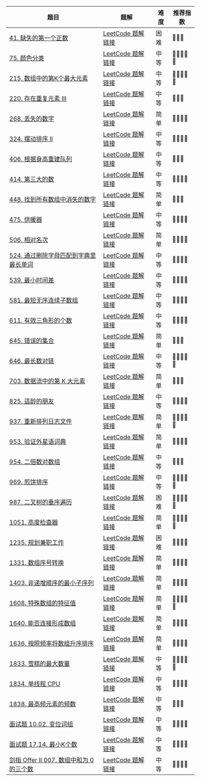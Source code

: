 | 题目                                                         | 题解                                                         | 难度 | 推荐指数 |
| ------------------------------------------------------------ | ------------------------------------------------------------ | ---- | -------- |
| [41. 缺失的第一个正数](https://leetcode-cn.com/problems/first-missing-positive/) | [LeetCode 题解链接](https://leetcode-cn.com/problems/first-missing-positive/solution/yan-ge-on-de-tong-pai-xu-si-lu-yi-ji-wei-wm8d/) | 困难 | 🤩🤩🤩      |
| [75. 颜色分类](https://leetcode.cn/problems/sort-colors/)    | [LeetCode 题解链接](https://leetcode.cn/problems/sort-colors/solution/by-ac_oier-7lwk/) | 中等 | 🤩🤩🤩🤩🤩    |
| [215. 数组中的第K个最大元素](https://leetcode.cn/problems/kth-largest-element-in-an-array/) | [LeetCode 题解链接](https://leetcode.cn/problems/kth-largest-element-in-an-array/solution/by-ac_oier-x9h4/) | 中等 | 🤩🤩🤩🤩🤩    |
| [220. 存在重复元素 III](https://leetcode-cn.com/problems/contains-duplicate-iii/) | [LeetCode 题解链接](https://leetcode-cn.com/problems/contains-duplicate-iii/solution/gong-shui-san-xie-yi-ti-shuang-jie-hua-d-dlnv/) | 中等 | 🤩🤩🤩      |
| [268. 丢失的数字](https://leetcode-cn.com/problems/missing-number/) | [LeetCode 题解链接](https://leetcode-cn.com/problems/missing-number/solution/gong-shui-san-xie-yi-ti-wu-jie-pai-xu-ji-te3s/) | 简单 | 🤩🤩🤩🤩     |
| [324. 摆动排序 II](https://leetcode.cn/problems/wiggle-sort-ii/) | [LeetCode 题解链接](https://leetcode.cn/problems/wiggle-sort-ii/solution/by-ac_oier-22bq/) | 中等 | 🤩🤩🤩🤩     |
| [406. 根据身高重建队列](https://leetcode.cn/problems/queue-reconstruction-by-height/) | [LeetCode 题解链接](https://leetcode.cn/problems/queue-reconstruction-by-height/solution/by-ac_oier-fda2/) | 中等 | 🤩🤩🤩      |
| [414. 第三大的数](https://leetcode-cn.com/problems/third-maximum-number/) | [LeetCode 题解链接](https://leetcode-cn.com/problems/third-maximum-number/solution/gong-shui-san-xie-yi-ti-shuang-jie-pai-x-pmln/) | 中等 | 🤩🤩🤩🤩     |
| [448. 找到所有数组中消失的数字](https://leetcode-cn.com/problems/find-all-numbers-disappeared-in-an-array/) | [LeetCode 题解链接](https://leetcode-cn.com/problems/find-all-numbers-disappeared-in-an-array/solution/li-yong-tong-pai-xu-de-si-lu-ni-huan-ke-e3t4w/) | 简单 | 🤩🤩🤩      |
| [475. 供暖器](https://leetcode-cn.com/problems/heaters/)     | [LeetCode 题解链接](https://leetcode-cn.com/problems/heaters/solution/gong-shui-san-xie-er-fen-shuang-zhi-zhen-mys4/) | 中等 | 🤩🤩🤩🤩     |
| [506. 相对名次](https://leetcode-cn.com/problems/relative-ranks/) | [LeetCode 题解链接](https://leetcode-cn.com/problems/relative-ranks/solution/gong-shui-san-xie-jian-dan-pai-xu-mo-ni-cmuzj/) | 简单 | 🤩🤩🤩🤩     |
| [524. 通过删除字母匹配到字典里最长单词](https://leetcode-cn.com/problems/longest-word-in-dictionary-through-deleting/) | [LeetCode 题解链接](https://leetcode-cn.com/problems/longest-word-in-dictionary-through-deleting/solution/gong-shui-san-xie-xiang-jie-pai-xu-shuan-qi20/) | 中等 | 🤩🤩🤩🤩     |
| [539. 最小时间差](https://leetcode-cn.com/problems/minimum-time-difference/) | [LeetCode 题解链接](https://leetcode-cn.com/problems/minimum-time-difference/solution/gong-shui-san-xie-jian-dan-mo-ni-ti-by-a-eygg/) | 中等 | 🤩🤩🤩🤩     |
| [581. 最短无序连续子数组](https://leetcode-cn.com/problems/shortest-unsorted-continuous-subarray/) | [LeetCode 题解链接](https://leetcode-cn.com/problems/shortest-unsorted-continuous-subarray/solution/gong-shui-san-xie-yi-ti-shuang-jie-shuan-e1le/) | 中等 | 🤩🤩🤩🤩     |
| [611. 有效三角形的个数](https://leetcode-cn.com/problems/valid-triangle-number/) | [LeetCode 题解链接](https://leetcode-cn.com/problems/valid-triangle-number/solution/gong-shui-san-xie-yi-ti-san-jie-jian-dan-y1we/) | 中等 | 🤩🤩🤩🤩     |
| [645. 错误的集合](https://leetcode-cn.com/problems/set-mismatch/) | [LeetCode 题解链接](https://leetcode-cn.com/problems/set-mismatch/solution/gong-shui-san-xie-yi-ti-san-jie-ji-shu-s-vnr9/) | 简单 | 🤩🤩🤩      |
| [646. 最长数对链](https://leetcode.cn/problems/maximum-length-of-pair-chain/) | [LeetCode 题解链接](https://leetcode.cn/problems/maximum-length-of-pair-chain/solution/by-ac_oier-z91l/) | 中等 | 🤩🤩🤩🤩🤩    |
| [703. 数据流中的第 K 大元素](https://leetcode-cn.com/problems/kth-largest-element-in-a-stream/) | [LeetCode 题解链接](https://leetcode-cn.com/problems/kth-largest-element-in-a-stream/solution/jian-da-ti-de-duo-chong-jie-fa-mou-pao-p-d1qi/) | 简单 | 🤩🤩🤩      |
| [825. 适龄的朋友](https://leetcode-cn.com/problems/friends-of-appropriate-ages/) | [LeetCode 题解链接](https://leetcode-cn.com/problems/friends-of-appropriate-ages/solution/gong-shui-san-xie-yi-ti-shuang-jie-pai-x-maa8/) | 中等 | 🤩🤩🤩🤩     |
| [937. 重新排列日志文件](https://leetcode-cn.com/problems/reorder-data-in-log-files/) | [LeetCode 题解链接](https://leetcode-cn.com/problems/reorder-data-in-log-files/solution/by-ac_oier-ap28/) | 简单 | 🤩🤩🤩🤩🤩    |
| [953. 验证外星语词典](https://leetcode.cn/problems/verifying-an-alien-dictionary/) | [LeetCode 题解链接](https://leetcode.cn/problems/verifying-an-alien-dictionary/solution/by-ac_oier-sxf1/) | 简单 | 🤩🤩🤩🤩     |
| [954. 二倍数对数组](https://leetcode-cn.com/problems/array-of-doubled-pairs/) | [LeetCode 题解链接](https://leetcode-cn.com/problems/array-of-doubled-pairs/solution/by-ac_oier-d1z7/) | 中等 | 🤩🤩🤩      |
| [969. 煎饼排序](https://leetcode-cn.com/problems/pancake-sorting/) | [LeetCode 题解链接](https://leetcode-cn.com/problems/pancake-sorting/solution/gong-shui-san-xie-mou-pao-pai-xu-yun-yon-c0mn/) | 中等 | 🤩🤩🤩🤩🤩    |
| [987. 二叉树的垂序遍历](https://leetcode-cn.com/problems/vertical-order-traversal-of-a-binary-tree/) | [LeetCode 题解链接](https://leetcode-cn.com/problems/vertical-order-traversal-of-a-binary-tree/solution/gong-shui-san-xie-yi-ti-shuang-jie-dfs-h-wfm3/) | 困难 | 🤩🤩🤩🤩🤩    |
| [1051. 高度检查器](https://leetcode.cn/problems/height-checker/) | [LeetCode 题解链接](https://leetcode.cn/problems/height-checker/solution/by-ac_oier-8xoj/) | 简单 | 🤩🤩🤩🤩🤩    |
| [1235. 规划兼职工作](https://leetcode.cn/problems/maximum-profit-in-job-scheduling/) | [LeetCode 题解链接](https://leetcode.cn/problems/maximum-profit-in-job-scheduling/solution/by-ac_oier-rgup/) | 困难 | 🤩🤩🤩🤩     |
| [1331. 数组序号转换](https://leetcode.cn/problems/rank-transform-of-an-array/) | [LeetCode 题解链接](https://leetcode.cn/problems/rank-transform-of-an-array/solution/by-ac_oier-j70n/) | 简单 | 🤩🤩🤩🤩     |
| [1403. 非递增顺序的最小子序列](https://leetcode.cn/problems/minimum-subsequence-in-non-increasing-order/) | [LeetCode 题解链接](https://leetcode.cn/problems/minimum-subsequence-in-non-increasing-order/solution/by-ac_oier-766t/) | 简单 | 🤩🤩🤩🤩     |
| [1608. 特殊数组的特征值](https://leetcode.cn/problems/special-array-with-x-elements-greater-than-or-equal-x/) | [LeetCode 题解链接](https://leetcode.cn/problems/special-array-with-x-elements-greater-than-or-equal-x/solution/by-ac_oier-z525/) | 简单 | 🤩🤩🤩🤩🤩    |
| [1640. 能否连接形成数组](https://leetcode.cn/problems/check-array-formation-through-concatenation/) | [LeetCode 题解链接](https://leetcode.cn/problems/check-array-formation-through-concatenation/solution/by-ac_oier-3jqf/) | 简单 | 🤩🤩🤩🤩     |
| [1636. 按照频率将数组升序排序](https://leetcode.cn/problems/sort-array-by-increasing-frequency/) | [LeetCode 题解链接](https://leetcode.cn/problems/sort-array-by-increasing-frequency/solution/by-ac_oier-c3xc/) | 简单 | 🤩🤩🤩🤩     |
| [1833. 雪糕的最大数量](https://leetcode-cn.com/problems/maximum-ice-cream-bars/) | [LeetCode 题解链接](https://leetcode-cn.com/problems/maximum-ice-cream-bars/solution/gong-shui-san-xie-noxiang-xin-ke-xue-xi-yrhjx/) | 中等 | 🤩🤩🤩🤩🤩    |
| [1834. 单线程 CPU](https://leetcode-cn.com/problems/single-threaded-cpu/) | [LeetCode 题解链接](https://leetcode-cn.com/problems/single-threaded-cpu/solution/gong-shui-san-xie-shu-ju-jie-gou-yun-yon-1qk0/) | 中等 | 🤩🤩🤩🤩     |
| [1838. 最高频元素的频数](https://leetcode-cn.com/problems/frequency-of-the-most-frequent-element/) | [LeetCode 题解链接](https://leetcode-cn.com/problems/frequency-of-the-most-frequent-element/solution/gong-shui-san-xie-cong-mei-ju-dao-pai-xu-kxnk/) | 中等 | 🤩🤩🤩      |
| [面试题 10.02. 变位词组](https://leetcode-cn.com/problems/group-anagrams-lcci/) | [LeetCode 题解链接](https://leetcode-cn.com/problems/group-anagrams-lcci/solution/gong-shui-san-xie-tong-ji-bian-wei-ci-de-0iqe/) | 中等 | 🤩🤩🤩🤩     |
| [面试题 17.14. 最小K个数](https://leetcode-cn.com/problems/smallest-k-lcci/) | [LeetCode 题解链接](https://leetcode-cn.com/problems/smallest-k-lcci/solution/gong-shui-san-xie-yi-ti-si-jie-you-xian-yy5k5/) | 中等 | 🤩🤩🤩🤩     |
| [剑指 Offer II 007. 数组中和为 0 的三个数](https://leetcode.cn/problems/1fGaJU/) | [LeetCode 题解链接](https://leetcode.cn/problems/1fGaJU/solution/by-ac_oier-6mfb/) | 中等 | 🤩🤩🤩🤩     |


